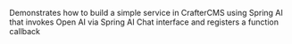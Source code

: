 Demonstrates how to build a simple service in CrafterCMS using Spring AI that invokes Open AI via Spring AI Chat interface and registers a function callback
